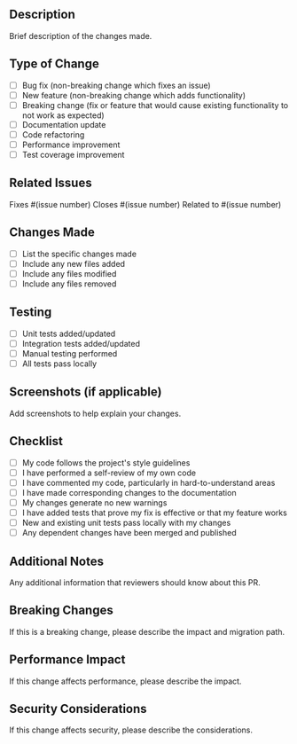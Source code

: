 ## Description
Brief description of the changes made.

## Type of Change
- [ ] Bug fix (non-breaking change which fixes an issue)
- [ ] New feature (non-breaking change which adds functionality)
- [ ] Breaking change (fix or feature that would cause existing functionality to not work as expected)
- [ ] Documentation update
- [ ] Code refactoring
- [ ] Performance improvement
- [ ] Test coverage improvement

## Related Issues
Fixes #(issue number)
Closes #(issue number)
Related to #(issue number)

## Changes Made
- [ ] List the specific changes made
- [ ] Include any new files added
- [ ] Include any files modified
- [ ] Include any files removed

## Testing
- [ ] Unit tests added/updated
- [ ] Integration tests added/updated
- [ ] Manual testing performed
- [ ] All tests pass locally

## Screenshots (if applicable)
Add screenshots to help explain your changes.

## Checklist
- [ ] My code follows the project's style guidelines
- [ ] I have performed a self-review of my own code
- [ ] I have commented my code, particularly in hard-to-understand areas
- [ ] I have made corresponding changes to the documentation
- [ ] My changes generate no new warnings
- [ ] I have added tests that prove my fix is effective or that my feature works
- [ ] New and existing unit tests pass locally with my changes
- [ ] Any dependent changes have been merged and published

## Additional Notes
Any additional information that reviewers should know about this PR.

## Breaking Changes
If this is a breaking change, please describe the impact and migration path.

## Performance Impact
If this change affects performance, please describe the impact.

## Security Considerations
If this change affects security, please describe the considerations.